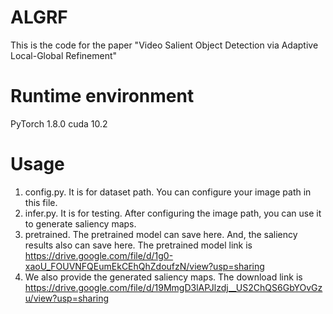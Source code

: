 # ALGRF
This is the code for the paper "Video Salient Object Detection via Adaptive Local-Global Refinement"

# Runtime environment
PyTorch 1.8.0
cuda 10.2

# Usage
1. config.py. It is for dataset path. You can configure your image path in this file.
2. infer.py. It is for testing. After configuring the image path, you can use it to generate saliency maps.
3. pretrained. The pretrained model can save here. And, the saliency results also can save here. The pretrained model link is https://drive.google.com/file/d/1g0-xaoU_FOUVNFQEumEkCEhQhZdoufzN/view?usp=sharing
4. We also provide the generated saliency maps. The download link is https://drive.google.com/file/d/19MmgD3lAPJlzdj__US2ChQS6GbYOvGzu/view?usp=sharing

